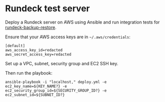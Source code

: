 # Rundeck test server

Deploy a Rundeck server on AWS using Ansible and run integration tests for [rundeck-backup-restore](https://github.com/jonatanblue/rundeck-backup-restore).

Ensure that your AWS access keys are in `~/.aws/credentials`:

```
[default]
aws_access_key_id=redacted
aws_secret_access_key=redacted
```

Set up a VPC, subnet, security group and EC2 SSH key.

Then run the playbook:

```
ansible-playbook -i "localhost," deploy.yml -e ec2_key_name=${KEY_NAME?} -e ec2_security_group_id=${SECURITY_GROUP_ID?} -e ec2_subnet_id=${SUBNET_ID?}
```
